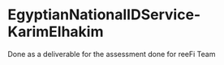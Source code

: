 # EgyptianNationalIDService-KarimElhakim
Done as a deliverable for the assessment done for reeFi Team
